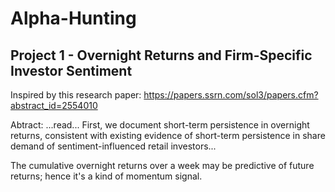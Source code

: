 # Alpha-Hunting

## Project 1 - Overnight Returns and Firm-Specific Investor Sentiment

Inspired by this research paper: https://papers.ssrn.com/sol3/papers.cfm?abstract_id=2554010

Abtract: ...read... First, we document short-term persistence in overnight returns, consistent with existing evidence of short-term persistence in share demand of sentiment-influenced retail investors...

The cumulative overnight returns over a week may be predictive of future returns; hence it's a kind of momentum signal.
